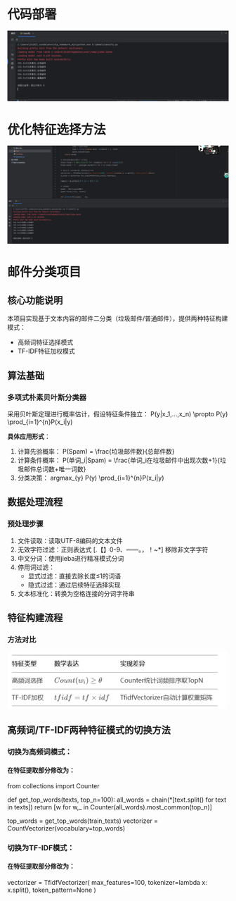 # 代码部署
<img src="images/1.png" width="800" alt="作业1">

# 优化特征选择方法
<img src="images/2.png" width="800" alt="作业2">

# 邮件分类项目

## 核心功能说明
本项目实现基于文本内容的邮件二分类（垃圾邮件/普通邮件），提供两种特征构建模式：
- 高频词特征选择模式
- TF-IDF特征加权模式

## 算法基础
### 多项式朴素贝叶斯分类器
采用贝叶斯定理进行概率估计，假设特征条件独立：
P(y|x_1,...,x_n) \propto P(y) \prod_{i=1}^{n}P(x_i|y) 

**具体应用形式**：
1. 计算先验概率： P(Spam) = \frac{垃圾邮件数}{总邮件数} 
2. 计算条件概率： P(单词_i|Spam) = \frac{单词_i在垃圾邮件中出现次数+1}{垃圾邮件总词数+唯一词数} 
3. 分类决策： argmax_{y} P(y) \prod_{i=1}^{n}P(x_i|y) 

## 数据处理流程
### 预处理步骤

1. 文件读取：读取UTF-8编码的文本文件
2. 无效字符过滤：正则表达式 [.【】0-9、——。，！~\*] 移除非文字字符
3. 中文分词：使用jieba进行精准模式分词
4. 停用词过滤：
   - 显式过滤：直接去除长度≤1的词语
   - 隐式过滤：通过后续特征选择实现
5. 文本标准化：转换为空格连接的分词字符串

## 特征构建流程
### 方法对比
<img src="images/3.png" width="500" alt="对比">

## 高频词/TF-IDF两种特征模式的切换方法
### 切换为高频词模式：
#### 在特征提取部分修改为：
from collections import Counter

def get_top_words(texts, top_n=100):
    all_words = chain(*[text.split() for text in texts])
    return [w for w,_ in Counter(all_words).most_common(top_n)]

top_words = get_top_words(train_texts)
vectorizer = CountVectorizer(vocabulary=top_words)

### 切换为TF-IDF模式：
#### 在特征提取部分修改为：
vectorizer = TfidfVectorizer(
    max_features=100,
    tokenizer=lambda x: x.split(),
    token_pattern=None
)


